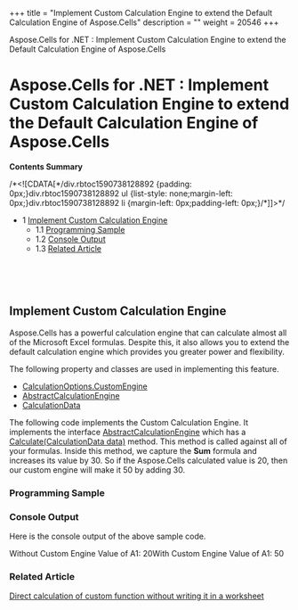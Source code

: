 +++
title = "Implement Custom Calculation Engine to extend the Default Calculation Engine of Aspose.Cells" 
description = "" 
weight = 20546 
+++

Aspose.Cells for .NET : Implement Custom Calculation Engine to extend the Default Calculation Engine of Aspose.Cells  

# Aspose.Cells for .NET : Implement Custom Calculation Engine to extend the Default Calculation Engine of Aspose.Cells


**Contents Summary**

/\*<!\[CDATA\[\*/div.rbtoc1590738128892 {padding: 0px;}div.rbtoc1590738128892 ul {list-style: none;margin-left: 0px;}div.rbtoc1590738128892 li {margin-left: 0px;padding-left: 0px;}/\*\]\]>\*/

*   1 [Implement Custom Calculation Engine](#ImplementCustomCalculationEnginetoextendtheDefaultCalculationEngineofAspose.Cells-ImplementCustomCalculationEngine)
    *   1.1 [Programming Sample](#ImplementCustomCalculationEnginetoextendtheDefaultCalculationEngineofAspose.Cells-ProgrammingSample)
    *   1.2 [Console Output](#ImplementCustomCalculationEnginetoextendtheDefaultCalculationEngineofAspose.Cells-ConsoleOutput)
    *   1.3 [Related Article](#ImplementCustomCalculationEnginetoextendtheDefaultCalculationEngineofAspose.Cells-RelatedArticle)

 

 

## Implement Custom Calculation Engine

Aspose.Cells has a powerful calculation engine that can calculate almost all of the Microsoft Excel formulas. Despite this, it also allows you to extend the default calculation engine which provides you greater power and flexibility.

The following property and classes are used in implementing this feature.

*   [CalculationOptions.CustomEngine](https://apireference.aspose.com/net/cells/aspose.cells/calculationoptions/properties/customengine)
*   [AbstractCalculationEngine](https://apireference.aspose.com/net/cells/aspose.cells/abstractcalculationengine)
*   [CalculationData](https://apireference.aspose.com/net/cells/aspose.cells/calculationdata)

The following code implements the Custom Calculation Engine. It implements the interface [AbstractCalculationEngine](https://apireference.aspose.com/net/cells/aspose.cells/abstractcalculationengine) which has a [Calculate(CalculationData data)](https://apireference.aspose.com/net/cells/aspose.cells/abstractcalculationengine/methods/calculate) method. This method is called against all of your formulas. Inside this method, we capture the **Sum** formula and increases its value by 30. So if the Aspose.Cells calculated value is 20, then our custom engine will make it 50 by adding 30.

### Programming Sample

### Console Output

Here is the console output of the above sample code.

Without Custom Engine Value of A1: 20With Custom Engine Value of A1: 50

### Related Article

[Direct calculation of custom function without writing it in a worksheet](http://localhost:1313/cellsnet/developerguide/technicalarticles/asposecellsgeneral/workingwithcalculationengine/direct+calculation+of+custom+function+without+writing+it+in+a+worksheet)

